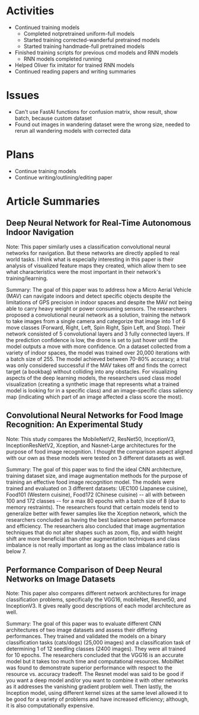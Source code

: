 # Activities

* Continued training models
  * Completed notpretrained uniform-full models
  * Started training corrected-wanderful pretrained models
  * Started training handmade-full pretrained models
* Finished training scripts for previous cmd models and RNN models
  * RNN models completed running
* Helped Oliver fix imitator for trained RNN models
* Continued reading papers and writing summaries

# Issues

* Can't use FastAI functions for confusion matrix, show result, show batch, because custom dataset
* Found out images in wandering dataset were the wrong size, needed to rerun all wandering models with corrected data

# Plans
* Continue training models
* Continue writing/outlining/editing paper

# Article Summaries

## Deep Neural Network for Real-Time Autonomous Indoor Navigation

Note: This paper similarly uses a classification convolutional neural networks for navigation. But these networks are directly applied to real world tasks.
I think what is especially interesting in this paper is their analysis of visualized feature maps they created, which allow them to see what characteristics were 
the most important in their network's training/learning.

Summary: The goal of this paper was to address how a Micro Aerial Vehicle (MAV) can navigate indoors and detect specific objects despite the limitations of GPS precision
in indoor spaces and despite the MAV not being able to carry heavy weight or power consuming sensors. The researchers proposed a convolutional neural network as a solution, 
training the network to take images from a single camera and categorize that image into 1 of 6 move classes (Forward, Right, Left, Spin Right, Spin Left, and Stop). Their 
network consisted of 5 convolutional layers and 3 fully connected layers. If the prediction confidence is low, the drone is set to just hover until the model outputs a move 
with more confidence. On a dataset collected from a variety of indoor spaces, the model was trained over 20,000 iterations with a batch size of 255. The model achieved 
between 70-80% accuracy; a trial was only considered successful if the MAV takes off and finds the correct target (a bookbag) without colliding into any obstacles. For 
visualizing aspects of the deep learning models, the researchers used class model visualization (creating a synthetic image that represents what a trained model is looking 
for in a specific class) and an image-specific class saliency map (indicating which part of an image affected a class score the most). 

## Convolutional Neural Networks for Food Image Recognition: An Experimental Study

Note: This study compares the MobileNetV2, ResNet50, InceptionV3, InceptionResNetV2, Xception, and Nasnet-Large architectures for the purpose of food image recognition. I
thought the comparison aspect aligned with our own as these models were tested on 3 different datasets as well.

Summary: The goal of this paper was to find the ideal CNN architecture, training dataset size, and image augmentation methods for the purpose of training an effective
food image recognition model. The models were trained and evaluated on 3 different datasets: UEC100 (Japanese cuisine), Food101 (Western cuisine), Food172 (Chinese cuisine)
-- all with between 100 and 172 classes -- for a max 80 epochs with a batch size of 8 (due to memory restraints). The researchers found that certain models tend to 
generalize better with fewer samples like the Xception network, which the researchers concluded as having the best balance between performance and efficiency. The researchers
also concluded that image augmentation techniques that do not alter shapes such as zoom, flip, and width height shift are more beneficial than other augmentation techniques 
and class imbalance is not really important as long as the class imbalance ratio is below 7. 

## Performance Comparison of Deep Neural Networks on Image Datasets

Note: This paper also compares different network architectures for image classification problems, specifically the VGG16, mobileNet, Resnet50, and InceptionV3. It gives
really good descriptions of each model architecture as well.

Summary: The goal of this paper was to evaluate different CNN architectures of two image datasets and assess their differing performances. They trained and validated the
models on a binary classification tasks (cats/dogs) (25,000 images) and a classification task of determining 1 of 12 seedling classes (2400 images). They were all trained 
for 10 epochs. The researchers concluded that the VGG16 is an accurate model but it takes too much time and computational resources. MobilNet was found to demonstrate superior
performance with respect to the resource vs. accuracy tradeoff. The Resnet model was said to be good if you want a deep model and/or you want to combine it with other networks
as it addresses the vanishing gradient problem well. Then lastly, the Inception model, using different kernel sizes at the same level allowed it to be good for a variety
of problems and have increased efficiency; although, it is also computationally expensive.
